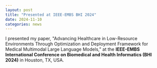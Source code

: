 ```yaml
---
layout: post
title: "Presented at IEEE-EMBS BHI 2024"
date: 2024-11-10
categories: news
---
```

I presented my paper, "Advancing Healthcare in Low-Resource Environments Through Optimization and Deployment Framework for Medical Multimodal Large Language Models," at the **IEEE-EMBS International Conference on Biomedical and Health Informatics (BHI 2024)** in Houston, TX, USA.
